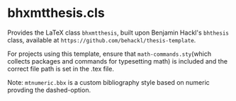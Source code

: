 bhxmtthesis.cls
===============

Provides the LaTeX class `bhxmtthesis`, built upon Benjamin Hackl's `bhthesis` class, available at `https://github.com/behackl/thesis-template`.

For projects using this template, ensure that `math-commands.sty`(which collects packages and commands for typesetting math) is included and the correct file path is set in the .tex file.

Note: `mtnumeric.bbx` is a custom bibliography style based on numeric provding the dashed-option.

